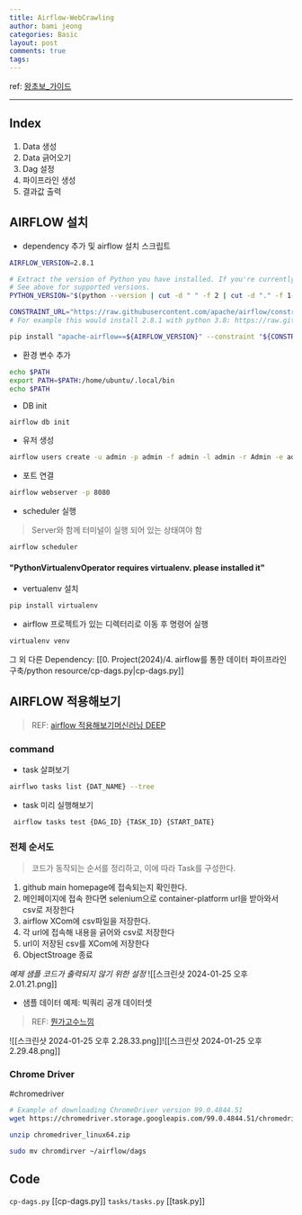 ```yaml
---
title: Airflow-WebCrawling
author: bami jeong
categories: Basic
layout: post
comments: true
tags:
---
```


ref: [왕초보_가이드](https://velog.io/@clueless_coder/Airflow-%EC%97%84%EC%B2%AD-%EC%9E%90%EC%84%B8%ED%95%9C-%ED%8A%9C%ED%86%A0%EB%A6%AC%EC%96%BC-%EC%99%95%EC%B4%88%EC%8B%AC%EC%9E%90%EC%9A%A9) 

---

## Index
1. Data 생성
2. Data 긁어오기
3. Dag 설정
4. 파이프라인 생성
5. 결과값 출력 


## AIRFLOW 설치 

- dependency 추가 및 airflow 설치 스크립트
```bash
AIRFLOW_VERSION=2.8.1

# Extract the version of Python you have installed. If you're currently using a Python version that is not supported by Airflow, you may want to set this manually.
# See above for supported versions.
PYTHON_VERSION="$(python --version | cut -d " " -f 2 | cut -d "." -f 1-2)"

CONSTRAINT_URL="https://raw.githubusercontent.com/apache/airflow/constraints-${AIRFLOW_VERSION}/constraints-${PYTHON_VERSION}.txt"
# For example this would install 2.8.1 with python 3.8: https://raw.githubusercontent.com/apache/airflow/constraints-2.8.1/constraints-3.8.txt

pip install "apache-airflow==${AIRFLOW_VERSION}" --constraint "${CONSTRAINT_URL}"
```

- 환경 변수 추가 
```bash
echo $PATH
export PATH=$PATH:/home/ubuntu/.local/bin
echo $PATH
```

- DB init
```shell
airflow db init
```

- 유저 생성 
```bash
airflow users create -u admin -p admin -f admin -l admin -r Admin -e admin@admin.com
```

- 포트 연결
```bash
airflow webserver -p 8080
```

- scheduler 실행 
> Server와 함께 터미널이 실행 되어 있는 상태여야 함
```bash
airflow scheduler
```

#### "PythonVirtualenvOperator requires virtualenv. please installed it"

- vertualenv 설치
```bash
pip install virtualenv
```

- airflow 프로젝트가 있는 디렉터리로 이동 후 명령어 실행
```bash
virtualenv venv
```


그 외 다른 Dependency: [[0. Project(2024)/4. airflow를 통한 데이터 파이프라인 구축/python resource/cp-dags.py|cp-dags.py]]


## AIRFLOW 적용해보기

> REF: [airflow 적용해보기](https://velog.io/@me529/%EB%8D%B0%EC%9D%B4%ED%84%B0%EC%97%94%EC%A7%80%EB%8B%88%EC%96%B4%EB%A7%81-Airflow-%EC%A0%81%EC%9A%A9%ED%95%B4%EB%B3%B4%EA%B8%B0)[머신러닝 DEEP](https://lsjsj92.tistory.com/633)

### command

- task 살펴보기
```bash
airflwo tasks list {DAT_NAME} --tree
```

- task  미리 실행해보기 
```bash
 airflow tasks test {DAG_ID} {TASK_ID} {START_DATE}
```
### 전체 순서도

> 코드가 동작되는 순서를 정리하고, 이에 따라 Task를 구성한다.
1. github main homepage에 접속되는지 확인한다.
2. 메인페이지에 접속 한다면 selenium으로 container-platform url을 받아와서 csv로 저장한다
3. airflow XCom에 csv파일을 저장한다.
4. 각 url에 접속해 내용을 긁어와 csv로 저장한다
5. url이 저장된 csv를 XCom에 저장한다
6. ObjectStroage 종료

*예제 샘플 코드가 출력되지 않기 위한 설정*
![[스크린샷 2024-01-25 오후 2.01.21.png]]

- 샘플 데이터 예제: 빅쿼리 공개 데이터셋 
> REF: [뭔가고수느낌](https://whitechoi.tistory.com/50)


![[스크린샷 2024-01-25 오후 2.28.33.png]]![[스크린샷 2024-01-25 오후 2.29.48.png]]

### Chrome Driver 
#chromedriver 
```bash
# Example of downloading ChromeDriver version 99.0.4844.51
wget https://chromedriver.storage.googleapis.com/99.0.4844.51/chromedriver_linux64.zip
```

```bash
unzip chromedriver_linux64.zip
```

```bash
sudo mv chromdirver ~/airflow/dags
```

## Code
`cp-dags.py` [[cp-dags.py]]
`tasks/tasks.py` [[task.py]]
